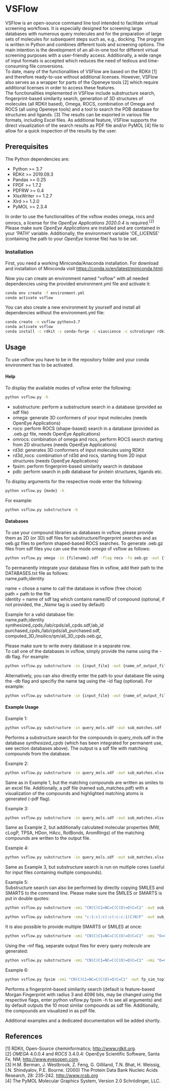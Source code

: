 # VSFlow 

VSFlow is an open-source command line tool intended to facilitate virtual screening workflows. 
It is especially designed for screening large databases with numerous query molecules and for 
the preparation of large sets of molecules for subsequent steps such as, e.g., docking. The
program is written in Python and combines different tools and screening options. The main 
intention is the development of an all-in-one tool for different virtual screening purposes 
with a user-friendly access. Additionally, a wide range of input formats is accepted which 
reduces the need of tedious and time-consuming file conversions.  
To date, many of the functionalities of VSFlow are based on the RDKit [1] and therefore 
ready-to-use without additional licenses. However, VSFlow also serves as a wrapper for 
parts of the Openeye tools [2] which require additional licenses in order
to access these features.  
The functionalities implemented in VSFlow include substructure search, fingerprint-based 
similarity search, generation of 3D structures of molecules (all RDKit based), Omega, ROCS, 
combination of Omega and ROCS (all using Openeye tools) and a tool to search the PDB database 
for structures and ligands. [3] The results can be exported in various file formats, including Excel files.
As additional feature, VSFlow supports the direct visualization of the search results as PDF file
and/or PyMOL [4] file to allow for a quick inspection of the results by the user. 

## Prerequisites

The Python dependencies are:
* Python >= 3.7
* RDKit >= 2019.09.3
* Pandas >= 0.25
* FPDF >= 1.7.2
* PDFRW >= 0.4
* XlsxWriter >= 1.2.7
* Xlrd >= 1.2.0
* PyMOL >= 2.3.4

In order to use the functionalities of the vsflow modes omega, rocs and omrocs,
a license for the *OpenEye Applications 2020.0.4* is required.<sup>[2]</sup>
Please make sure *OpenEye Applications* are installed and are contained in your 'PATH'
variable. Additionally, the environment variable 'OE_LICENSE' (containing the path to
your *OpenEye* license file) has to be set.

### Installation

First, you need a working Miniconda/Anaconda installation. For download and installation
of Miniconda visit https://conda.io/en/latest/miniconda.html.

Now you can create an environment named "vsflow" with all needed dependencies using
the provided environment.yml file and activate it:
```bash
conda env create -f environment.yml
conda activate vsflow
```

You can also create a new environment by yourself and install all dependencies without the
environment.yml file:
```bash
conda create -n vsflow python=3.7
conda activate vsflow
conda install -c rdkit -c conda-forge -c viascience -c schrodinger rdkit pandas xlrd xlsxwriter pdfrw fpdf pymol 
```

## Usage
To use vsflow you have to be in the repository folder and your conda environment has to be activated.
#### Help
To display the available modes of vsflow enter the following:
```bash
python vsflow.py -h
```
* substructure: perform a substructure search in a database (provided as sdf file)
* omega: generate 3D conformers of your input molecules (needs OpenEye Applications)
* rocs: perform ROCS (shape-based) search in a database (provided as .oeb.gz file, needs OpenEye Applications)
* omrocs: combination of omega and rocs, perform ROCS search starting from 2D structures (needs OpenEye Applications)
* rd3d: generates 3D conformers of input molecules using RDKit 
* rd3d_rocs: combination of rd3d and rocs, starting from 2D input structures (needs OpenEye Applications)
* fpsim: perform fingerprint-based similarity search in database 
* pdb: perform search in pdb database for protein structures, ligands etc.

To display arguments for the respective mode enter the following:
```bash
python vsflow.py {mode} -h
```
For example:
```bash
python vsflow.py substructure -h
```

#### Databases
To use your compound libraries as databases in vsflow, please provide them as 2D (or 3D) sdf files
for substructure/fingerprint searches and as oeb.gz files to perform shaped-based 
ROCS searches. To generate .oeb.gz files from sdf files you can use the mode *omega* of 
vsflow as follows:
```bash
python vsflow.py omega -in {filename}.sdf -flag rocs -fo oeb.gz -out {filename}
```
To permanently integrate your database files in vsflow, add their path to the DATABASES.txt file as follows:  
name,path,identity  

name = chose a name to call the database in vsflow (free choice)  
path = path to the file  
identity = name of sdf tag which contains name/ID of compound (optional, if not provided,
the *_Name* tag is used by default)  

Example for a valid database file:   
name,path,identity  
synthesized_cpds,/lab/cpds/all_cpds.sdf,lab_id  
purchased_cpds,/lab/cpds/all_purchased.sdf,  
computed_3D,/insilico/qm/all_3D_cpds.oeb.gz,  

Please make sure to write every database in a separate row.  
To call one of the databases in vsflow, simply provide the name using the -db flag. For example:
```bash
python vsflow.py substructure -in {input_file} -out {name_of_output_file} -db synthesized_cpds
```
Alternatively, you can also directly enter the path to your database file using the -db flag
and specifiy the name tag using the -id flag (optional). For example:
```bash
python vsflow.py substructure -in {input_file} -out {name_of_output_file} -db /lab/cpds/all_cpds.sdf -id lab_id
```

#### Example Usage

Example 1:
```bash
python vsflow.py substructure -in query_mols.sdf -out sub_matches.sdf -db synthesized_cpds
```
Performs a substructure search for the compounds in query_mols.sdf in the database 
*synthesized_cpds* (which has been integrated for permanent use, see section databases above). 
The output is a sdf file with matching compounds from the database.

Example 2:
```bash
python vsflow.py substructure -in query_mols.sdf -out sub_matches.xlsx -db synthesized_cpds -pdf
```
Same as in Example 1, but the matching compounds are written as smiles to an excel file.
Additionally, a pdf file (named sub_matches.pdf) with a visualization of the compounds 
and highlighted matching atoms is generated (-pdf flag).  

Example 3:
```bash
python vsflow.py substructure -in query_mols.sdf -out sub_matches.xlsx -db synthesized_cpds -pdf -props
```
Same as Example 2, but additionally calculated molecular properties (MW, cLogP, TPSA,
HDon, HAcc, RotBonds, AromRings) of the matching compounds are written to the output file.

Example 4:
```bash
python vsflow.py substructure -in query_mols.sdf -out sub_matches.xlsx -db synthesized_cpds -pdf -props -np 12
```
Same as Example 3, but substructure search is run on multiple cores (useful for input files 
containing multiple compounds).

Example 5:  
Substructure search can also be performed by directly copying SMILES and SMARTS to the command line. 
Please make sure the SMILES or SMARTS is put in double quotes:
```bash
python vsflow.py substructure -smi "CN(C)C1=NC=C(C(O)=O)C=C1" -out sub_matches.sdf -db synthesized_cpds
```
```bash
python vsflow.py substructure -sma "c:1:c(:c(:c(:c:c:1)C)N)F" -out sub_matches.sdf -db synthesized_cpds
```
It is also possible to provide multiple SMARTS or SMILES at once:
```bash
python vsflow.py substructure -smi "CN(C)C1=NC=C(C(O)=O)C=C1" -smi "O=C(O)C1=CC=CC=C1" -smi "O=C(O)C1=CC=C(O)C=C1" -out sub_matches.sdf -db synthesized_cpds
```
Using the -mf flag, separate output files for every query molecule are generated:
```bash
python vsflow.py substructure -smi "CN(C)C1=NC=C(C(O)=O)C=C1" -smi "O=C(O)C1=CC=CC=C1" -smi "O=C(O)C1=CC=C(O)C=C1" -out sub_matches.sdf -db synthesized_cpds -mf
```
Example 6:
```bash
python vsflow.py fpsim -smi "CN(C)C1=NC=C(C(O)=O)C=C1" -out fp_sim_top10.sdf -db synthesized_cpds -pdf -props
```
Performs a fingerprint-based similarity search (default is feature-based Morgan Fingerprint with
radius 3 and 4096 bits, may be changed using the respective flags, enter python vsflow.py fpsim -h
to see all arguments) and by default outputs the 10 most similar compounds as sdf file. Additionally,
the compounds are visualized in as pdf file.

Additional examples and a dedicated documentation will be added shortly.

## References

[1] RDKit, Open-Source cheminformatics; http://www.rdkit.org.  
[2] *OMEGA* 4.0.0.4 and *ROCS* 3.4.0.4: OpenEye Scientific Software, Santa Fe, NM; http://www.eyesopen.com.  
[3] H.M. Berman, J. Westbrook, Z. Feng, G. Gilliland, T.N. Bhat, H. Weissig, I.N. Shindyalov, P.E. Bourne.
(2000) The Protein Data Bank Nucleic Acids Research, 28: 235-242. http://www.rcsb.org  
[4] The PyMOL Molecular Graphics System, Version 2.0 Schrödinger, LLC.